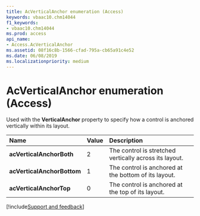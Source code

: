 ```yaml
---
title: AcVerticalAnchor enumeration (Access)
keywords: vbaac10.chm14044
f1_keywords:
- vbaac10.chm14044
ms.prod: access
api_name:
- Access.AcVerticalAnchor
ms.assetid: 08f16c8b-1566-cfad-795a-cb65a91c4e52
ms.date: 06/08/2019
ms.localizationpriority: medium
---
```



# AcVerticalAnchor enumeration (Access)

Used with the **VerticalAnchor** property to specify how a control is anchored vertically within its layout.

|Name|Value|Description|
|:-----|:-----|:-----|
|**acVerticalAnchorBoth**|2|The control is stretched vertically across its layout.|
|**acVerticalAnchorBottom**|1|The control is anchored at the bottom of its layout.|
|**acVerticalAnchorTop**|0|The control is anchored at the top of its layout.|

[!include[Support and feedback](~/includes/feedback-boilerplate.md)]